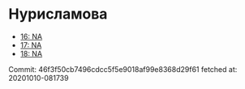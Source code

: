 # Нурисламова
- [16: NA](16.md)
- [17: NA](17.md)
- [18: NA](18.md)

Commit: 46f3f50cb7496cdcc5f5e9018af99e8368d29f61
 fetched at: 20201010-081739
